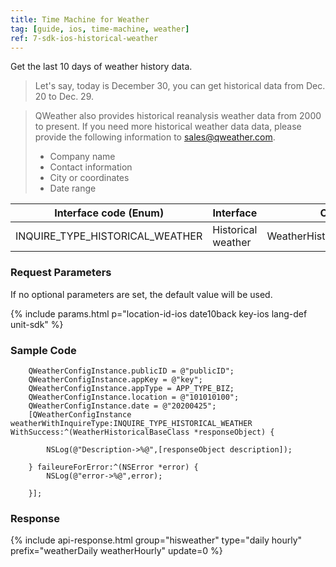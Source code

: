```yaml
---
title: Time Machine for Weather
tag: [guide, ios, time-machine, weather]
ref: 7-sdk-ios-historical-weather
---
```


Get the last 10 days of weather history data.

> Let's say, today is December 30, you can get historical data from Dec. 20 to Dec. 29.

> QWeather also provides historical reanalysis weather data from 2000 to present. If you need more historical weather data data, please provide the following information to <sales@qweather.com>.
> 
> * Company name
> * Contact information
> * City or coordinates
> * Date range

| Interface code (Enum)           | Interface              | Class                      |
| ------------------------------- | ---------------------- | -------------------------- |
| INQUIRE_TYPE_HISTORICAL_WEATHER | Historical weather     | WeatherHistoricalBaseClass |

### Request Parameters

If no optional parameters are set, the default value will be used.

{% include params.html p="location-id-ios date10back key-ios lang-def unit-sdk" %}

### Sample Code

```objc
    QWeatherConfigInstance.publicID = @"publicID";
    QWeatherConfigInstance.appKey = @"key";
    QWeatherConfigInstance.appType = APP_TYPE_BIZ;
    QWeatherConfigInstance.location = @"101010100";
    QWeatherConfigInstance.date = @"20200425";
    [QWeatherConfigInstance weatherWithInquireType:INQUIRE_TYPE_HISTORICAL_WEATHER WithSuccess:^(WeatherHistoricalBaseClass *responseObject) {
        
        NSLog(@"Description->%@",[responseObject description]);
        
    } faileureForError:^(NSError *error) {
        NSLog(@"error->%@",error);
        
    }];
```
### Response

{% include api-response.html group="hisweather" type="daily hourly" prefix="weatherDaily weatherHourly" update=0 %}
